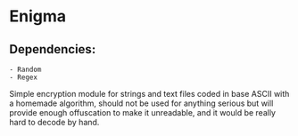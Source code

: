# Enigma

## Dependencies:
    - Random
    - Regex

Simple encryption module for strings and text files coded in base ASCII with a homemade algorithm, should not be used for anything serious but will provide enough offuscation to make it unreadable, and it would be really hard to decode by hand.

